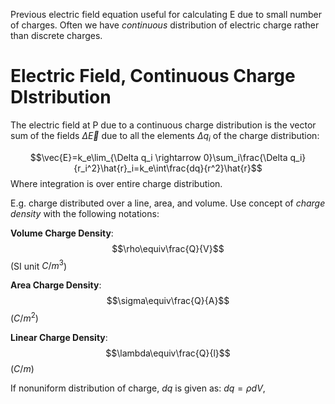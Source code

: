 Previous electric field equation useful for calculating E due to small number of charges. Often we have *continuous* distribution of electric charge rather than discrete charges.
# Electric Field, Continuous Charge DIstribution

The electric field at P due to a continuous charge distribution is the vector sum of the fields $\Delta \vec{E}$ due to all the elements $\Delta q_i$ of the charge distribution:

$$\vec{E}=k_e\lim_{\Delta q_i \rightarrow 0}\sum_i\frac{\Delta q_i}{r_i^2}\hat{r}_i=k_e\int\frac{dq}{r^2}\hat{r}$$
Where integration is over entire charge distribution.

E.g. charge distributed over a line, area, and volume. Use concept of *charge density* with the following notations:

**Volume Charge Density**:
$$\rho\equiv\frac{Q}{V}$$
(SI unit $C/m^3$)

**Area Charge Density**:
$$\sigma\equiv\frac{Q}{A}$$
($C/m^2$)

**Linear Charge Density**:
$$\lambda\equiv\frac{Q}{l}$$
($C/m$)

If nonuniform distribution of charge, $dq$ is given as: $dq = \rho dV$,